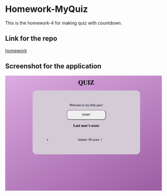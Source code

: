 # Homework-MyQuiz

This is the homework-4 for making quiz with countdown. 

## Link for the repo

[homework](https://chergul.github.io/MyQuiz/.)

## Screenshot for the application

![Screenshot](screenshot.png)
